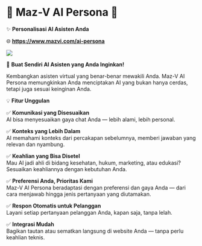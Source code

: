 
# 🚀  **Maz-V AI Persona**  🚀

✨  **Personalisasi AI Asisten Anda**

🌐 **https://www.mazvi.com/ai-persona**

![](https://www.mazvi.com/wp-content/uploads/2025/05/ai-persona-wm-444.jpg)

🎯  **Buat Sendiri AI Asisten yang Anda Inginkan!**

Kembangkan asisten virtual yang benar-benar mewakili Anda. Maz-V AI Persona memungkinkan Anda menciptakan AI yang bukan hanya cerdas, tetapi juga sesuai keinginan Anda.

💡  **Fitur Unggulan**

✅  **Komunikasi yang Disesuaikan**  
AI bisa menyesuaikan gaya chat Anda — lebih alami, lebih personal.

✅  **Konteks yang Lebih Dalam**  
AI memahami konteks dari percakapan sebelumnya, memberi jawaban yang relevan dan nyambung.

✅  **Keahlian yang Bisa Disetel**  
Mau AI jadi ahli di bidang kesehatan, hukum, marketing, atau edukasi? Sesuaikan keahliannya dengan kebutuhan Anda.

✅  **Preferensi Anda, Prioritas Kami**  
Maz-V AI Persona beradaptasi dengan preferensi dan gaya Anda — dari cara menjawab hingga jenis pertanyaan yang diutamakan.

✅  **Respon Otomatis untuk Pelanggan**  
Layani setiap pertanyaan pelanggan Anda, kapan saja, tanpa lelah.

✅  **Integrasi Mudah**  
Bagikan tautan atau sematkan langsung di website Anda — tanpa perlu keahlian teknis.
